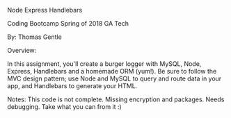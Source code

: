 Node Express Handlebars 


Coding Bootcamp Spring of 2018 GA Tech


By: Thomas Gentle

Overview:

In this assignment, you'll create a burger logger with MySQL, Node, Express, Handlebars and a homemade ORM (yum!). Be sure to follow the MVC design pattern; use Node and MySQL to query and route data in your app, and Handlebars to generate your HTML.



Notes: This code is not complete. Missing encryption and packages. Needs debugging. Take what you can from it :)